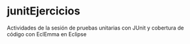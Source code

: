 # junitEjercicios

Actividades de la sesión de pruebas unitarias con JUnit y cobertura de código con EclEmma en Eclipse